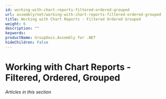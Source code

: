 ```yaml
---
id: working-with-chart-reports-filtered-ordered-grouped
url: assembly/net/working-with-chart-reports-filtered-ordered-grouped
title: Working with Chart Reports - Filtered Ordered Grouped
weight: 6
description: ""
keywords: 
productName: GroupDocs.Assembly for .NET
hideChildren: False
---
```

# Working with Chart Reports - Filtered, Ordered, Grouped

###### Articles in this section
